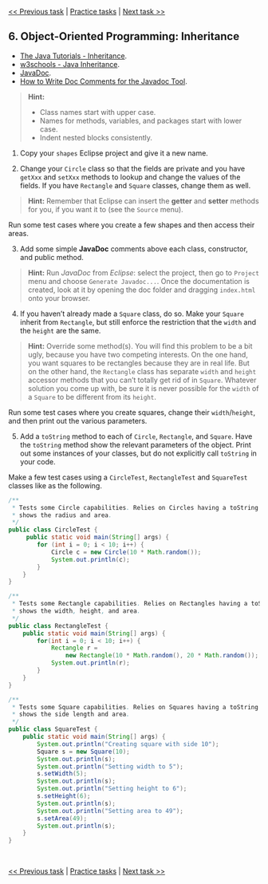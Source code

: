 [<< Previous task](task05.md) | [Practice tasks](readme.md#practice) | [Next task >>](task07.md)

<span id="task_06"></span>
## 6. Object-Oriented Programming: Inheritance

- [The Java Tutorials - Inheritance](https://docs.oracle.com/javase/tutorial/java/IandI/subclasses.html).
- [w3schools - Java Inheritance](https://www.w3schools.com/java/java_inheritance.asp).
- [JavaDoc](https://en.wikipedia.org/wiki/Javadoc).
- [How to Write Doc Comments for the Javadoc Tool](https://www.oracle.com/technetwork/java/javase/tech/index-137868.html).

> **Hint:**
> - Class names start with upper case.
> - Names for methods, variables, and packages start with lower case.
> - Indent nested blocks consistently.

1) Copy your `shapes` Eclipse project and give it a new name.

2) Change your `Circle` class so that the fields are private and you have `getXxx` and `setXxx` methods to lookup and change the values of the fields. If you have `Rectangle` and `Square` classes, change them as well.

> **Hint:** Remember that Eclipse can insert the **getter** and **setter** methods for you, if you want it to (see the `Source` menu).

Run some test cases where you create a few shapes and then access their areas.

3) Add some simple **JavaDoc** comments above each class, constructor, and public method.

> **Hint:** Run *JavaDoc* from *Eclipse*: select the project, then go to `Project` menu and choose `Generate Javadoc...`. Once the documentation is created, look at it by opening the doc folder and dragging `index.html` onto your browser.

4) If you haven’t already made a `Square` class, do so. Make your `Square` inherit from `Rectangle`, but still enforce the restriction that the `width` and the `height` are the same. 

> **Hint:** Override some method(s). You will find this problem to be a bit ugly, because you have two competing interests. On the one hand, you want squares to be rectangles because they are in real life. But on the other hand, the `Rectangle` class has separate `width` and `height` accessor methods that you can’t totally get rid of in `Square`. Whatever solution you come up with, be sure it is never possible for the `width` of a `Square` to be different from its `height`.

Run some test cases where you create squares, change their `width`/`height`, and then print out the various parameters.

5) Add a `toString` method to each of `Circle`, `Rectangle`, and `Square`. Have the `toString` method show the relevant parameters of the object. Print out some instances of your classes, but do not explicitly call `toString` in your code.

Make a few test cases using a `CircleTest`, `RectangleTest` and `SquareTest` classes like as the following.

```java
/**
 * Tests some Circle capabilities. Relies on Circles having a toString that
 * shows the radius and area.
 */
public class CircleTest {
	 public static void main(String[] args) {
		for (int i = 0; i < 10; i++) {
			Circle c = new Circle(10 * Math.random());
			System.out.println(c);
		}
	}
}
```

```java
/**
 * Tests some Rectangle capabilities. Relies on Rectangles having a toString that
 * shows the width, height, and area.
 */
public class RectangleTest {
	public static void main(String[] args) {
		for(int i = 0; i < 10; i++) {
			Rectangle r = 
				new Rectangle(10 * Math.random(), 20 * Math.random());
			System.out.println(r);
		}
	}
}
```

```java
/**
 * Tests some Square capabilities. Relies on Squares having a toString that
 * shows the side length and area.
 */
public class SquareTest {
	public static void main(String[] args) {
		System.out.println("Creating square with side 10");
		Square s = new Square(10);
		System.out.println(s);
		System.out.println("Setting width to 5");
		s.setWidth(5);
		System.out.println(s);
		System.out.println("Setting height to 6");
		s.setHeight(6);
		System.out.println(s);
		System.out.println("Setting area to 49");
		s.setArea(49);
		System.out.println(s);
	}
}
```

<br>

[<< Previous task](task05.md) | [Practice tasks](readme.md#practice) | [Next task >>](task07.md)

